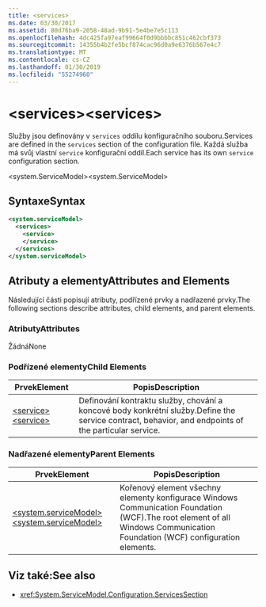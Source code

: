 ```yaml
---
title: <services>
ms.date: 03/30/2017
ms.assetid: 80d76ba9-2058-48ad-9b91-5e4be7e5c113
ms.openlocfilehash: 4dc425fa97eaf99664f0d9bbbbc851c462cbf373
ms.sourcegitcommit: 14355b4b2fe5bcf874cac96d0a9e6376b567e4c7
ms.translationtype: MT
ms.contentlocale: cs-CZ
ms.lasthandoff: 01/30/2019
ms.locfileid: "55274960"
---
```

# <a name="services"></a><span data-ttu-id="e1788-101">\<services></span><span class="sxs-lookup"><span data-stu-id="e1788-101">\<services></span></span>
<span data-ttu-id="e1788-102">Služby jsou definovány v `services` oddílu konfiguračního souboru.</span><span class="sxs-lookup"><span data-stu-id="e1788-102">Services are defined in the `services` section of the configuration file.</span></span> <span data-ttu-id="e1788-103">Každá služba má svůj vlastní `service` konfigurační oddíl.</span><span class="sxs-lookup"><span data-stu-id="e1788-103">Each service has its own `service` configuration section.</span></span>  
  
 <span data-ttu-id="e1788-104">\<system.ServiceModel></span><span class="sxs-lookup"><span data-stu-id="e1788-104">\<system.ServiceModel></span></span>  
  
## <a name="syntax"></a><span data-ttu-id="e1788-105">Syntaxe</span><span class="sxs-lookup"><span data-stu-id="e1788-105">Syntax</span></span>  
  
```xml  
<system.serviceModel>
  <services>
    <service>
    </service>
  </services>
</system.serviceModel>
```  
  
## <a name="attributes-and-elements"></a><span data-ttu-id="e1788-106">Atributy a elementy</span><span class="sxs-lookup"><span data-stu-id="e1788-106">Attributes and Elements</span></span>  
 <span data-ttu-id="e1788-107">Následující části popisují atributy, podřízené prvky a nadřazené prvky.</span><span class="sxs-lookup"><span data-stu-id="e1788-107">The following sections describe attributes, child elements, and parent elements.</span></span>  
  
### <a name="attributes"></a><span data-ttu-id="e1788-108">Atributy</span><span class="sxs-lookup"><span data-stu-id="e1788-108">Attributes</span></span>  
 <span data-ttu-id="e1788-109">Žádná</span><span class="sxs-lookup"><span data-stu-id="e1788-109">None</span></span>  
  
### <a name="child-elements"></a><span data-ttu-id="e1788-110">Podřízené elementy</span><span class="sxs-lookup"><span data-stu-id="e1788-110">Child Elements</span></span>  
  
|<span data-ttu-id="e1788-111">Prvek</span><span class="sxs-lookup"><span data-stu-id="e1788-111">Element</span></span>|<span data-ttu-id="e1788-112">Popis</span><span class="sxs-lookup"><span data-stu-id="e1788-112">Description</span></span>|  
|-------------|-----------------|  
|[<span data-ttu-id="e1788-113">\<service></span><span class="sxs-lookup"><span data-stu-id="e1788-113">\<service></span></span>](../../../../../docs/framework/configure-apps/file-schema/wcf/service.md)|<span data-ttu-id="e1788-114">Definování kontraktu služby, chování a koncové body konkrétní služby.</span><span class="sxs-lookup"><span data-stu-id="e1788-114">Define the service contract, behavior, and endpoints of the particular service.</span></span>|  
  
### <a name="parent-elements"></a><span data-ttu-id="e1788-115">Nadřazené elementy</span><span class="sxs-lookup"><span data-stu-id="e1788-115">Parent Elements</span></span>  
  
|<span data-ttu-id="e1788-116">Prvek</span><span class="sxs-lookup"><span data-stu-id="e1788-116">Element</span></span>|<span data-ttu-id="e1788-117">Popis</span><span class="sxs-lookup"><span data-stu-id="e1788-117">Description</span></span>|  
|-------------|-----------------|  
|[<span data-ttu-id="e1788-118">\<system.serviceModel></span><span class="sxs-lookup"><span data-stu-id="e1788-118">\<system.serviceModel></span></span>](../../../../../docs/framework/configure-apps/file-schema/wcf/system-servicemodel.md)|<span data-ttu-id="e1788-119">Kořenový element všechny elementy konfigurace Windows Communication Foundation (WCF).</span><span class="sxs-lookup"><span data-stu-id="e1788-119">The root element of all Windows Communication Foundation (WCF) configuration elements.</span></span>|  
  
## <a name="see-also"></a><span data-ttu-id="e1788-120">Viz také:</span><span class="sxs-lookup"><span data-stu-id="e1788-120">See also</span></span>
- <xref:System.ServiceModel.Configuration.ServicesSection>

